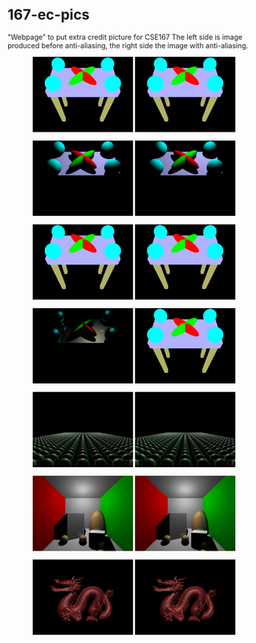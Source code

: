 # 167-ec-pics
"Webpage" to put extra credit picture for CSE167
The left side is image produced before anti-aliasing, the right side the image with anti-aliasing.
<p align="center">
<img src="./scene4-ambient-original.png" width="200">  
<img src="./scene4-ambient.png" width="200">  
</p>

<p align="center">
<img src="./scene4-diffuse-original.png" width="200">  
<img src="./scene4-diffuse.png" width="200">  
</p>


<p align="center">
<img src="./scene4-emission-original.png" width="200">  
<img src="./scene4-ambient.png" width="200">  
</p>


<p align="center">
<img src="./scene4-specular-original.png" width="200">  
<img src="./scene4-ambient.png" width="200">  
</p>


<p align="center">
<img src="./scene5-original.png" width="200">  
<img src="./scene5.png" width="200">  
</p>


<p align="center">
<img src="./scene6-original.png" width="200">  
<img src="./scene6.png" width="200">  
</p>


<p align="center">
<img src="./scene7-original.png" width="200">  
<img src="./scene7.png" width="200">  
</p>
